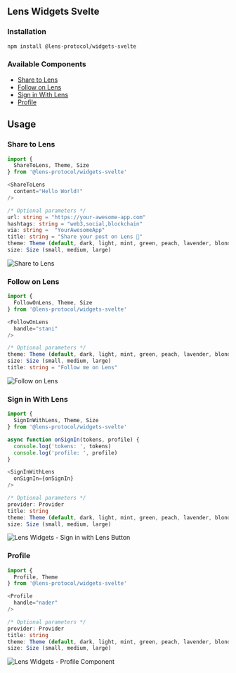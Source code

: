 ## Lens Widgets Svelte

### Installation

```sh
npm install @lens-protocol/widgets-svelte
```

### Available Components 

- [Share to Lens](#share-to-lens)
- [Follow on Lens](#follow-on-lens)
- [Sign in With Lens](#sign-in-with-lens)
- [Profile](#profile)

## Usage

### Share to Lens

```typescript
import {
  ShareToLens, Theme, Size
} from '@lens-protocol/widgets-svelte'

<ShareToLens
  content="Hello World!"
/>

/* Optional parameters */
url: string = "https://your-awesome-app.com"
hashtags: string = "web3,social,blockchain"
via: string =  "YourAwesomeApp"
title: string = "Share your post on Lens 🌿"
theme: Theme (default, dark, light, mint, green, peach, lavender, blonde)
size: Size (small, medium, large)
```

![Share to Lens](https://arweave.net/kjf9gWxLkliQku0J_d7b1YTV9rb8m5tPpoqjJ2IaJhI)

### Follow on Lens

```typescript
import {
  FollowOnLens, Theme, Size
} from '@lens-protocol/widgets-svelte'

<FollowOnLens
  handle="stani"
/>

/* Optional parameters */
theme: Theme (default, dark, light, mint, green, peach, lavender, blonde)
size: Size (small, medium, large)
title: string = "Follow me on Lens"
```

![Follow on Lens](https://arweave.net/x_3k0DBeOtHx1zQYquXoLG-Xho1o1aTB2w82xy0KxNk)

### Sign in With Lens

```typescript
import {
  SignInWithLens, Theme, Size
} from '@lens-protocol/widgets-svelte'

async function onSignIn(tokens, profile) {
  console.log('tokens: ', tokens)
  console.log('profile: ', profile)
}

<SignInWithLens
  onSignIn={onSignIn}
/>

/* Optional parameters */
provider: Provider
title: string
theme: Theme (default, dark, light, mint, green, peach, lavender, blonde)
size: Size (small, medium, large)
```

![Lens Widgets - Sign in with Lens Button](https://arweave.net/DDTfRhj9e_ZZxsX-jOMNSZ5BpxvArnrRI_OxQ3uiawI)

### Profile

```typescript
import {
  Profile, Theme
} from '@lens-protocol/widgets-svelte'

<Profile
  handle="nader"
/>

/* Optional parameters */
provider: Provider
title: string
theme: Theme (default, dark, light, mint, green, peach, lavender, blonde)
size: Size (small, medium, large)
```

![Lens Widgets - Profile Component](https://arweave.net/rzwHvxSBm55rn4nGCm0Y_a4S_GOk9z3Wjmh-Qpj3Q1Y)